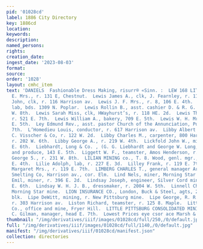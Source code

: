 ```yaml
---
pid: '01028cd'
label: 1886 City Directory
key: 1886cd
location: 
keywords: 
description: 
named_persons: 
rights: 
creation_date: 
ingest_date: '2023-08-03'
format: 
source: 
order: '1028'
layout: cmhc_item
text: 'DANIELS  Fashionable Dress Making, risurr® «Sinn. :  LEW 168 LIT  Lewis Harriet
  E. Mrs., r. 131 E, Chestnut.  Lewis James A., clk, J. Fearnley, r. 116 E. 3d.  Lewis
  John, clk, r. 116 Harrison av.  Lewis J. F. Mrs., r. 8, 106 E. 4th.  Lewis Leo,
  lab, bds. 1309 N. Poplar.  Lewis Rollin B., asst. cashier D. & R. G. Ry, r. 121
  W. 8th.  Lewis Sarah Miss, clk, HWayhurst’s, r. 118 HE. 2d.  Lewis Thomas S., miner,
  r. 521 E. 7th.  Lewis William A., bakery, 709 E. 5th.  Lewis W. H. Mrs., r. 722
  E. 5th.  Ley Edmund Rev., asst. pastor Church of the Annunciation, Poplar, sw. cor.
  7th.  L’Homedieu Louis, conductor, r. 617 Harrison av.  Libby Albert W., porter,
  C. Visscher & Co, r. 122 W. 2d.  Libby Charles M., carpenter, 800 Harrison av.,
  r. 202 W. 6th.  Libby George A., r. 219 W. 4th.  Lickfold John W., miner, r. 815
  E. 6th.  Liebhardt, Long & Co. , (G. G. Liebhardt and George W. Long,) commission
  and produce, 143 E. 5th.  Liggett W. F., teamster, Amos Henderson, r. 413 EH. 5th.  Light
  George 5., r. 231 W. 8th.  LILIAN MINING co., T. 8. Wood, genl. mgr., office 121
  E. 4th.  Lilie Adolph, lab, r. 227 E. 3d.  Lilley Frank, r. 119 E. 7th.  Lilley
  Margaret Mrs., r. 119 E. 7th.  LIMBERG CHARLES T., general manager Arkansas Valley
  Smelting Co, Harrison av., cor. Elm.  Lind Nels, miner, Morning Star Mine.  Lindroht
  Emil, miner, r. 396 E. 2d.  Lindsay Joseph, engineer, Silver Cord mines, 7. 511
  E. 6th.  Lindsay W. H. J. B., dressmaker, r. 2004 W. 5th.  Linnell Charles, miner,
  Morning Star mine.  LION INSURANCE CO., London, Buck & Steel, agts, 21 and 22 Boston
  blk.  Lipe DeWitt, mining, r. New Pittsburg mine.  Lipe George, R. R. contractor,
  r. 303 Harrison av.  Liston Richard, teamster, r. 125 8. Maple.  Little Chief Mining
  Co., office and mine, Fryer Hill.  LITTLE PITTSBURG CONSOLIDATED MINING co., E.
  C. Gilman, manager, head E. 7th.  Lowest Prices eye csor ace Marsh & Eaton         '
thumbnail: "/img/derivatives/iiif/images/01028cd/full/250,/0/default.jpg"
full: "/img/derivatives/iiif/images/01028cd/full/1140,/0/default.jpg"
manifest: "/img/derivatives/iiif/01028cd/manifest.json"
collection: directories
---
```

